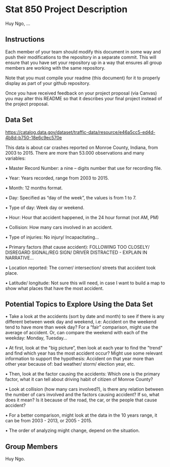 Stat 850 Project Description
================
Huy Ngo, …

## Instructions

Each member of your team should modify this document in some way and
push their modifications to the repository in a separate commit. This
will ensure that you have set your repository up in a way that ensures
all group members are working with the same repository.

Note that you must compile your readme (this document) for it to
properly display as part of your github repository.

Once you have received feedback on your project proposal (via Canvas)
you may alter this README so that it describes your final project
instead of the project proposal.

## Data Set

https://catalog.data.gov/dataset/traffic-data/resource/e46a5cc5-ed4d-4b8d-b750-18e6c9ec570e

This data is about car crashes reported on Monroe County, Indiana, from 2003 to 2015. There are more than 53.000 observations and many variables: 

•	Master Record Number: a nine – digits number that use for recording file.

•	Year: Years recorded, range from 2003 to 2015.

•	Month: 12 months format.

•	Day: Specified as “day of the week”, the values is from 1 to 7.

•	Type of day: Week day or weekend.

•	Hour: Hour that accident happened, in the 24 hour format (not AM, PM)

•	Collision: How many cars involved in an accident.

•	Type of injuries: No injury/ Incapacitating…

•	Primary factors (that cause accident): FOLLOWING TOO CLOSELY/ DISREGARD SIGNAL/REG SIGN/ DRIVER DISTRACTED - EXPLAIN IN NARRATIVE…

•	Location reported: The corner/ intersection/ streets that accident took place.

•	Latitude/ longitude: Not sure this will need, in case I want to build a map to show what places that have the most accident.


## Potential Topics to Explore Using the Data Set

•	Take a look at the accidents (sort by date and month) to see if there is any different between week day and weekend, i.e: Accident on the weekend tend to have more than week day? For a “fair” comparison, might use the average of accident. Or, can compare the weekend with each of the weekday: Monday, Tuesday…

•	At first, look at the "big picture”, then look at each year to find the "trend" and find which year has the most accident occur? Might use some relevant information to support the hypothesis: Accident on that year more than other year because of: bad weather/ storm/ election year, etc.

•	Then, look at the factor causing the accidents: Which one is the primary factor, what it can tell about driving habit of citizen of Monroe County?

•	Look at collision (how many cars involved?), is there any relation between the number of cars involved and the factors causing accident? If so, what does it mean? Is it because of the road, the car, or the people that cause accident? 

•	For a better comparison, might look at the data in the 10 years range, it can be from 2003 - 2013, or 2005 - 2015.

•	The order of analyzing might change, depend on the situation.

## Group Members

Huy Ngo.
